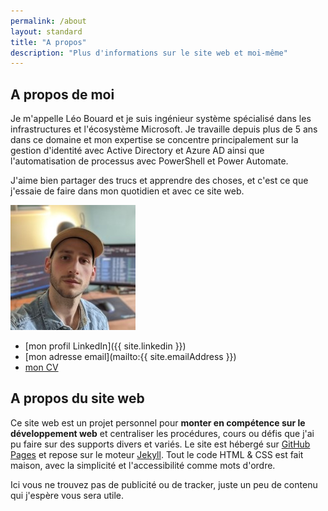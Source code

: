 ```yaml
---
permalink: /about
layout: standard
title: "A propos"
description: "Plus d'informations sur le site web et moi-même"
---
```


## A propos de moi

Je m'appelle Léo Bouard et je suis ingénieur système spécialisé dans les infrastructures et l'écosystème Microsoft. Je travaille depuis plus de 5 ans dans ce domaine et mon expertise se concentre principalement sur la gestion d'identité avec Active Directory et Azure AD ainsi que l'automatisation de processus avec PowerShell et Power Automate.

J'aime bien partager des trucs et apprendre des choses, et c'est ce que j'essaie de faire dans mon quotidien et avec ce site web.

![Photo de profil](./assets/images/profile-picture.jpg)

- [mon profil LinkedIn]({{ site.linkedin }})
- [mon adresse email](mailto:{{ site.emailAddress }})
- [mon CV](/cv)

## A propos du site web

Ce site web est un projet personnel pour **monter en compétence sur le développement web** et centraliser les procédures, cours ou défis que j'ai pu faire sur des supports divers et variés. Le site est hébergé sur [GitHub Pages](https://docs.github.com/en/pages) et repose sur le moteur [Jekyll](https://jekyllrb.com/docs/). Tout le code HTML & CSS est fait maison, avec la simplicité et l'accessibilité comme mots d'ordre.

Ici vous ne trouvez pas de publicité ou de tracker, juste un peu de contenu qui j'espère vous sera utile.
